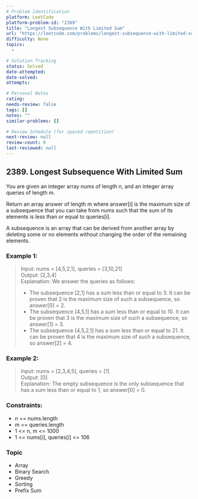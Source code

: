 ```yaml
---
# Problem Identification
platform: LeetCode
platform-problem-id: "2389"
title: "Longest Subsequence With Limited Sum"
url: "https://leetcode.com/problems/longest-subsequence-with-limited-sum/"
difficulty: None
topics:
  -

# Solution Tracking
status: Solved
date-attempted:
date-solved:
attempts:

# Personal Notes
rating:
needs-review: false
tags: []
notes: ""
similar-problems: []

# Review Schedule (for spaced repetition)
next-review: null
review-count: 0
last-reviewed: null
---
```


## 2389. Longest Subsequence With Limited Sum
You are given an integer array nums of length n, and an integer array queries of length m.

Return an array answer of length m where answer[i] is the maximum size of a subsequence that you can take from nums such that the sum of its elements is less than or equal to queries[i].

A subsequence is an array that can be derived from another array by deleting some or no elements without changing the order of the remaining elements.

### Example 1:

> Input: nums = [4,5,2,1], queries = [3,10,21]<br/>
> Output: [2,3,4]<br/>
> Explanation: We answer the queries as follows:<br/>
> - The subsequence [2,1] has a sum less than or equal to 3. It can be proven that 2 is the maximum size of such a subsequence, so answer[0] = 2.
> - The subsequence [4,5,1] has a sum less than or equal to 10. It can be proven that 3 is the maximum size of such a subsequence, so answer[1] = 3.
> - The subsequence [4,5,2,1] has a sum less than or equal to 21. It can be proven that 4 is the maximum size of such a subsequence, so answer[2] = 4.

### Example 2:

> Input: nums = [2,3,4,5], queries = [1]<br/>
> Output: [0]<br/>
> Explanation: The empty subsequence is the only subsequence that has a sum less than or equal to 1, so answer[0] = 0.
 

### Constraints:

- n == nums.length
- m == queries.length
- 1 <= n, m <= 1000
- 1 <= nums[i], queries[i] <= 106
  

### Topic

- Array
- Binary Search
- Greedy
- Sorting
- Prefix Sum